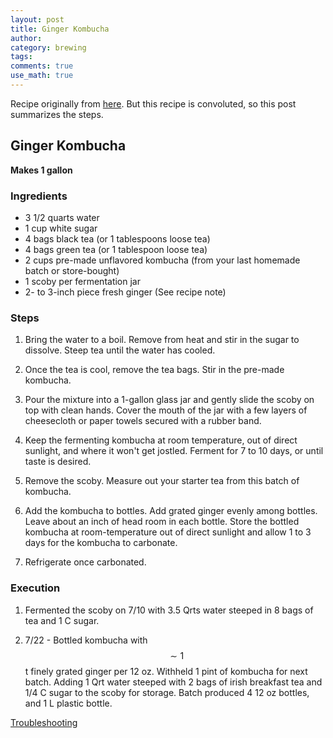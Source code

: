 ```yaml
---
layout: post
title: Ginger Kombucha
author:
category: brewing
tags: 
comments: true
use_math: true
---
```


Recipe originally from
[here](http://www.thekitchn.com/recipe-ginger-kombucha-drink-recipes-from-the-kitchn-206552).
But this recipe is convoluted, so this post summarizes the steps.

## Ginger Kombucha

**Makes 1 gallon**

### Ingredients

+ 3 1/2 quarts water
+ 1 cup white sugar
+ 4 bags black tea (or 1 tablespoons loose tea)
+ 4 bags green tea (or 1 tablespoon loose tea)
+ 2 cups pre-made unflavored kombucha (from your last homemade batch or store-bought)
+ 1 scoby per fermentation jar
+ 2- to 3-inch piece fresh ginger (See recipe note)

### Steps

1. Bring the water to a boil. Remove from heat and stir in the sugar to
   dissolve.  Steep tea until the water has cooled.

2. Once the tea is cool, remove the tea bags. Stir in the pre-made kombucha. 

3. Pour the mixture into a 1-gallon glass jar and gently slide the scoby on top
   with clean hands. Cover the mouth of the jar with a few layers of
   cheesecloth or paper towels secured with a rubber band.

4. Keep the fermenting kombucha at room temperature, out of direct sunlight,
   and where it won't get jostled. Ferment for 7 to 10 days, or until taste is
   desired.

5. Remove the scoby. Measure out your starter tea from this batch of kombucha.

6. Add the kombucha to bottles. Add grated ginger evenly among bottles. Leave
   about an inch of head room in each bottle. Store the bottled kombucha at
   room-temperature out of direct sunlight and allow 1 to 3 days for the
   kombucha to carbonate.

7. Refrigerate once carbonated.



### Execution

1. Fermented the scoby on 7/10 with 3.5 Qrts water steeped in 8 bags of tea and
   1 C sugar.

2. 7/22 - Bottled kombucha with $$\sim 1$$ t finely grated ginger per 12 oz.
   Withheld 1 pint of kombucha for next batch. Adding 1 Qrt water steeped with
   2 bags of irish breakfast tea and 1/4 C sugar to the scoby for storage.
   Batch produced 4 12 oz bottles, and 1 L plastic bottle.

[Troubleshooting](http://www.phoenixhelix.com/2013/03/27/kombucha-tips-troubleshooting/)





